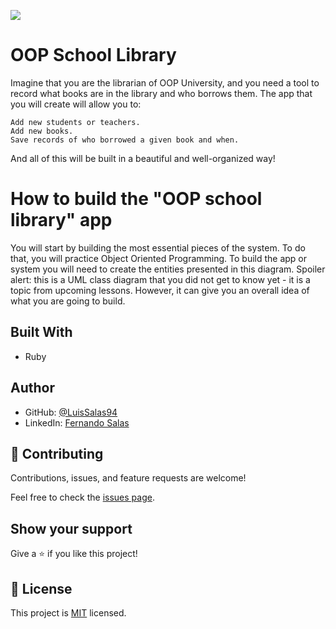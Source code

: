![](https://img.shields.io/badge/Microverse-blueviolet)

# OOP School Library
Imagine that you are the librarian of OOP University, and you need a tool to record what books are in the library and who borrows them. The app that you will create will allow you to:

    Add new students or teachers.
    Add new books.
    Save records of who borrowed a given book and when.

And all of this will be built in a beautiful and well-organized way!

# How to build the "OOP school library" app

You will start by building the most essential pieces of the system. To do that, you will practice Object Oriented Programming. To build the app or system you will need to create the entities presented in this diagram. Spoiler alert: this is a UML class diagram that you did not get to know yet - it is a topic from upcoming lessons. However, it can give you an overall idea of what you are going to build.

## Built With

- Ruby
 

## Author

- GitHub: [@LuisSalas94](https://github.com/LuisSalas94)
- LinkedIn: [Fernando Salas](https://www.linkedin.com/in/luisfernandosalasgave/)

## 🤝 Contributing

Contributions, issues, and feature requests are welcome!

Feel free to check the [issues page](../../issues/).

## Show your support

Give a ⭐️ if you like this project!

## 📝 License

This project is [MIT](./MIT.md) licensed.